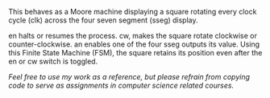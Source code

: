  This behaves as a Moore machine displaying a square rotating every clock cycle (clk) across the four seven segment (sseg) display. 

 en halts or resumes the process.
 cw, makes the square rotate clockwise or counter-clockwise. an enables one 
 of the four sseg outputs its value. Using this Finite State Machine (FSM), the
 square retains its position even after the en or cw switch is toggled. 

*Feel free to use my work as a reference, but please refrain from copying code to serve as assignments in computer science related courses.*
